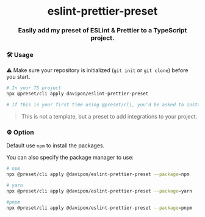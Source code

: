 <h1 align="center">eslint-prettier-preset</h1>
<h3 align="center">Easily add my preset of ESLint & Prettier to a TypeScript project.</h3>

### 🛠 Usage

⚠️ Make sure your repository is initialized (`git init` or `git clone`) before you start.

```bash
# In your TS project
npx @preset/cli apply davipon/eslint-prettier-preset

# If this is your first time using @preset/cli, you'd be asked to install it first.
```

> This is not a template, but a preset to add integrations to your project.



### ⚙️ Option

Default use `npm` to install the packages.

You can also specify the package manager to use:
```bash
# npm
npx @preset/cli apply @davipon/eslint-prettier-preset --package=npm

# yarn
npx @preset/cli apply @davipon/eslint-prettier-preset --package=yarn

#pnpm
npx @preset/cli apply @davipon/eslint-prettier-preset --package=pnpm
```
